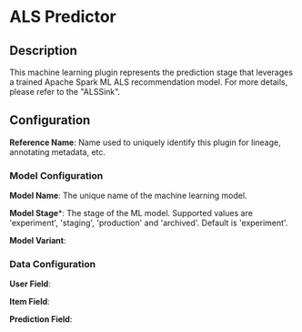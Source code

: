 
# ALS Predictor

## Description
This machine learning plugin represents the prediction stage that leverages a trained Apache Spark ML ALS 
recommendation model. For more details, please refer to the "ALSSink".

## Configuration
**Reference Name**: Name used to uniquely identify this plugin for lineage, annotating metadata, etc.

### Model Configuration
**Model Name**: The unique name of the machine learning model.

**Model Stage***: The stage of the ML model. Supported values are 'experiment', 'staging', 'production'
and 'archived'. Default is 'experiment'.

**Model Variant**:

### Data Configuration
**User Field**:

**Item Field**:

**Prediction Field**:
